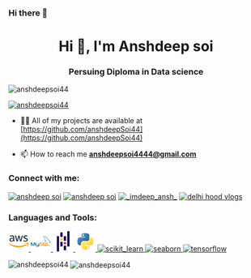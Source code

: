 ### Hi there 👋
<h1 align="center">Hi 👋, I'm Anshdeep soi</h1>
<h3 align="center">Persuing Diploma in Data science</h3>

<p align="left"> <img src="https://komarev.com/ghpvc/?username=anshdeepsoi44&label=Profile%20views&color=0e75b6&style=flat" alt="anshdeepsoi44" /> </p>

<p align="left"> <a href="https://github.com/ryo-ma/github-profile-trophy"><img src="https://github-profile-trophy.vercel.app/?username=anshdeepsoi44" alt="anshdeepsoi44" /></a> </p>

- 👨‍💻 All of my projects are available at [https://github.com/anshdeepSoi44](https://github.com/anshdeepSoi44)

- 📫 How to reach me **anshdeepsoi4444@gmail.com**

<h3 align="left">Connect with me:</h3>
<p align="left">
<a href="https://linkedin.com/in/anshdeep soi" target="blank"><img align="center" src="https://raw.githubusercontent.com/rahuldkjain/github-profile-readme-generator/master/src/images/icons/Social/linked-in-alt.svg" alt="anshdeep soi" height="30" width="40" /></a>
<a href="https://kaggle.com/anshdeep soi" target="blank"><img align="center" src="https://raw.githubusercontent.com/rahuldkjain/github-profile-readme-generator/master/src/images/icons/Social/kaggle.svg" alt="anshdeep soi" height="30" width="40" /></a>
<a href="https://instagram.com/_imdeep_ansh_" target="blank"><img align="center" src="https://raw.githubusercontent.com/rahuldkjain/github-profile-readme-generator/master/src/images/icons/Social/instagram.svg" alt="_imdeep_ansh_" height="30" width="40" /></a>
<a href="https://www.youtube.com/c/delhi hood vlogs" target="blank"><img align="center" src="https://raw.githubusercontent.com/rahuldkjain/github-profile-readme-generator/master/src/images/icons/Social/youtube.svg" alt="delhi hood vlogs" height="30" width="40" /></a>
</p>

<h3 align="left">Languages and Tools:</h3>
<p align="left"> <a href="https://aws.amazon.com" target="_blank" rel="noreferrer"> <img src="https://raw.githubusercontent.com/devicons/devicon/master/icons/amazonwebservices/amazonwebservices-original-wordmark.svg" alt="aws" width="40" height="40"/> </a> <a href="https://www.mysql.com/" target="_blank" rel="noreferrer"> <img src="https://raw.githubusercontent.com/devicons/devicon/master/icons/mysql/mysql-original-wordmark.svg" alt="mysql" width="40" height="40"/> </a> <a href="https://pandas.pydata.org/" target="_blank" rel="noreferrer"> <img src="https://raw.githubusercontent.com/devicons/devicon/2ae2a900d2f041da66e950e4d48052658d850630/icons/pandas/pandas-original.svg" alt="pandas" width="40" height="40"/> </a> <a href="https://www.python.org" target="_blank" rel="noreferrer"> <img src="https://raw.githubusercontent.com/devicons/devicon/master/icons/python/python-original.svg" alt="python" width="40" height="40"/> </a> <a href="https://scikit-learn.org/" target="_blank" rel="noreferrer"> <img src="https://upload.wikimedia.org/wikipedia/commons/0/05/Scikit_learn_logo_small.svg" alt="scikit_learn" width="40" height="40"/> </a> <a href="https://seaborn.pydata.org/" target="_blank" rel="noreferrer"> <img src="https://seaborn.pydata.org/_images/logo-mark-lightbg.svg" alt="seaborn" width="40" height="40"/> </a> <a href="https://www.tensorflow.org" target="_blank" rel="noreferrer"> <img src="https://www.vectorlogo.zone/logos/tensorflow/tensorflow-icon.svg" alt="tensorflow" width="40" height="40"/> </a> </p>

<p><img align="left" src="https://github-readme-stats.vercel.app/api/top-langs?username=anshdeepsoi44&show_icons=true&locale=en&layout=compact" alt="anshdeepsoi44" /></p>

<p>&nbsp;<img align="center" src="https://github-readme-stats.vercel.app/api?username=anshdeepsoi44&show_icons=true&locale=en" alt="anshdeepsoi44" /></p>
<!--
**anshdeepSoi44/anshdeepSoi44** is a ✨ _special_ ✨ repository because its `README.md` (this file) appears on your GitHub profile.

Here are some ideas to get you started:

- 🔭 I’m currently working on ...
- 🌱 I’m currently learning ...
- 👯 I’m looking to collaborate on ...
- 🤔 I’m looking for help with ...
- 💬 Ask me about ...
- 📫 How to reach me: ...
- 😄 Pronouns: ...
- ⚡ Fun fact: ...
-->
